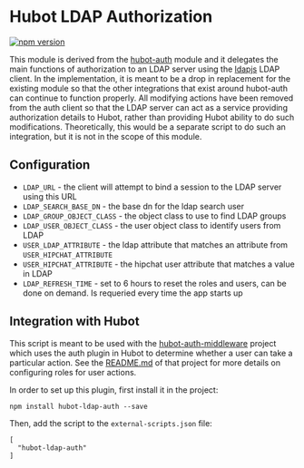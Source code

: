 # Hubot LDAP Authorization

[![npm version](https://badge.fury.io/js/hubot-ldap-auth.svg)](https://badge.fury.io/js/hubot-ldap-auth)

This module is derived from the [hubot-auth](https://github.com/hubot-scripts/hubot-auth) module and it delegates the main functions of authorization to an LDAP server using the [ldapjs](http://ldapjs.org/client.html) LDAP client.  In the implementation, it is meant to be a drop in replacement for the existing module so that the other integrations that exist around hubot-auth can continue to function properly.  All modifying actions have been removed from the auth client so that the LDAP server can act as a service providing authorization details to Hubot, rather than providing Hubot ability to do such modifications.  Theoretically, this would be a separate script to do such an integration, but it is not in the scope of this module.

## Configuration

* `LDAP_URL` - the client will attempt to bind a session to the LDAP server using this URL
* `LDAP_SEARCH_BASE_DN` - the base dn for the ldap search user
* `LDAP_GROUP_OBJECT_CLASS` - the object class to use to find LDAP groups
* `LDAP_USER_OBJECT_CLASS` - the user object class to identify users from LDAP
* `USER_LDAP_ATTRIBUTE` - the ldap attribute that matches an attribute from `USER_HIPCHAT_ATTRIBUTE`
* `USER_HIPCHAT_ATTRIBUTE` - the hipchat user attribute that matches a value in LDAP
* `LDAP_REFRESH_TIME` - set to 6 hours to reset the roles and users, can be done on demand.  Is requeried every time the app starts up

## Integration with Hubot

This script is meant to be used with the [hubot-auth-middleware](https://github.com/HelloFax/hubot-auth-middleware) project which uses the auth plugin in Hubot to determine whether a user can take a particular action.  See the [README.md](https://github.com/HelloFax/hubot-auth-middleware/blob/master/README.md) of that project for more details on configuring roles for user actions.

In order to set up this plugin, first install it in the project:

    npm install hubot-ldap-auth --save

Then, add the script to the `external-scripts.json` file:

    [
      "hubot-ldap-auth"
    ]
